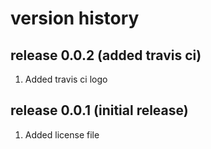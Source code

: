 # version history

## release 0.0.2 (added travis ci)
1.  Added travis ci logo

## release 0.0.1 (initial release)
1.  Added license file